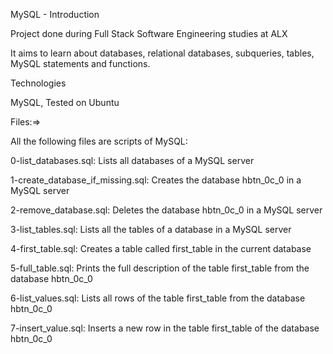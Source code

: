 MySQL - Introduction

Project done during Full Stack Software Engineering studies at ALX

It aims to learn about databases, relational databases, subqueries, tables, MySQL statements and functions.

Technologies

MySQL, 
Tested on Ubuntu

Files:=>

All the following files are scripts of MySQL:

0-list_databases.sql: Lists all databases of a MySQL server

1-create_database_if_missing.sql: Creates the database hbtn_0c_0 in a MySQL server

2-remove_database.sql: Deletes the database hbtn_0c_0 in a MySQL server

3-list_tables.sql: Lists all the tables of a database in a MySQL server

4-first_table.sql: Creates a table called first_table in the current database

5-full_table.sql: Prints the full description of the table first_table from the database hbtn_0c_0

6-list_values.sql: Lists all rows of the table first_table from the database hbtn_0c_0

7-insert_value.sql: Inserts a new row in the table first_table of the database hbtn_0c_0



